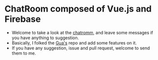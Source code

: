 # ChatRoom composed of Vue.js and Firebase

* Welcome to take a look at the [chatromm](https://dampion.github.io/chatroom), and leave some messages if you have anything to suggestion.
* Basically, I folked the [Gua's](https://github.com/guahsu) repo and add some features on it.
* If you have any suggestion, issue and pull request, welcome to send them to me. 
